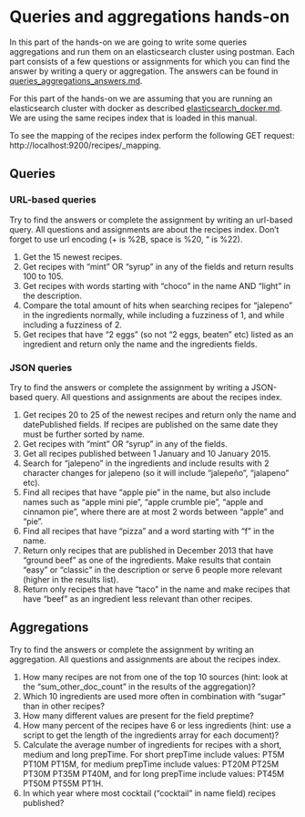 # Queries and aggregations hands-on

In this part of the hands-on we are going to write some queries aggregations and run them on an elasticsearch cluster using postman. Each part consists of a few questions or assignments for which you can find the answer by writing a query or aggregation. The answers can be found in [queries_aggregations_answers.md](queries_aggregations_answers.md).

For this part of the hands-on we are assuming that you are running an elasticsearch cluster with docker as described [elasticsearch_docker.md](elasticsearch_docker.md). We are using the same recipes index that is loaded in this manual.

To see the mapping of the recipes index perform the following GET request: http://localhost:9200/recipes/_mapping.

## Queries

### URL-based queries

Try to find the answers or complete the assignment by writing an url-based query. All questions and assignments are about the recipes index. Don’t forget to use url encoding (+ is %2B, space is %20, “ is %22).

1. Get the 15 newest recipes.
2. Get recipes with “mint” OR “syrup” in any of the fields and return results 100 to 105.
3. Get recipes with words starting with “choco” in the name AND “light” in the description.
4. Compare the total amount of hits when searching recipes for “jalepeno” in the ingredients normally, while including a fuzziness of 1, and while including a fuzziness of 2.
5. Get recipes that have “2 eggs” (so not “2 eggs, beaten” etc) listed as an ingredient and return only the name and the ingredients fields.

### JSON queries

Try to find the answers or complete the assignment by writing a JSON-based query. All questions and assignments are about the recipes index.

1. Get recipes 20 to 25 of the newest recipes and return only the name and datePublished fields. If recipes are published on the same date they must be further sorted by name.
2. Get recipes with “mint” OR “syrup” in any of the fields.
3. Get all recipes published between 1 January and 10 January 2015.
4. Search for “jalepeno” in the ingredients and include results with 2 character changes for jalepeno (so it will include “jalepeño”, “jalapeno” etc).
5. Find all recipes that have “apple pie” in the name, but also include names such as “apple mini pie”, “apple crumble pie”, “apple and cinnamon pie”, where there are at most 2 words between “apple” and “pie”.
6. Find all recipes that have “pizza” and a word starting with “f” in the name.
7. Return only recipes that are published in December 2013 that have “ground beef” as one of the ingredients. Make results that contain “easy” or “classic” in the description or serve 6 people more relevant (higher in the results list).
8. Return only recipes that have “taco” in the name and make recipes that have “beef” as an ingredient less relevant than other recipes.

## Aggregations

Try to find the answers or complete the assignment by writing an aggregation. All questions and assignments are about the recipes index.

1. How many recipes are not from one of the top 10 sources (hint: look at the “sum_other_doc_count” in the results of the aggregation)?
2. Which 10 ingredients are used more often in combination with “sugar” than in other recipes?
3. How many different values are present for the field preptime?
4. How many percent of the recipes have 6 or less ingredients (hint: use a script to get the length of the ingredients array for each document)?
5. Calculate the average number of ingredients for recipes with a short, medium and long prepTime. For short prepTime include values: PT5M PT10M PT15M, for medium prepTime include values: PT20M PT25M PT30M PT35M PT40M, and for long prepTime include values: PT45M PT50M PT55M PT1H.
6. In which year where most cocktail (“cocktail” in name field) recipes published?
